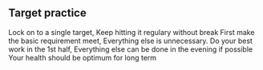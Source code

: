 ## Target practice

Lock on to a single target,
Keep hitting it regulary without break
First make the basic requirement meet,
Everything else is unnecessary.
Do your best work in the 1st half,
Everything else can be done in the evening if possible
Your health should be optimum for long term